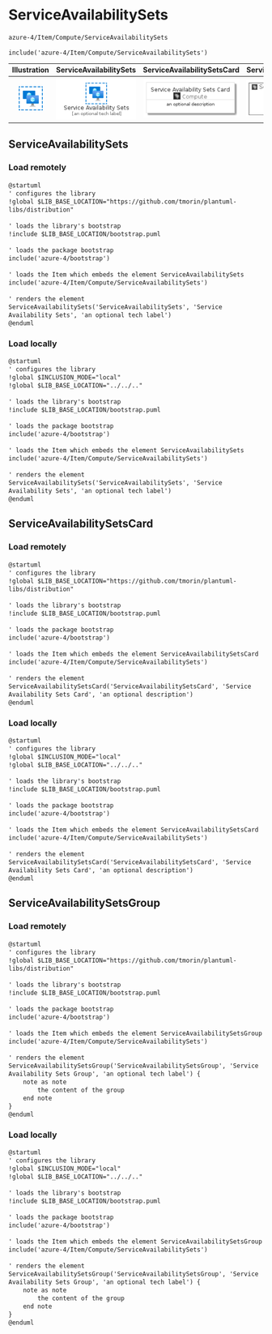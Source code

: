 # ServiceAvailabilitySets


```text
azure-4/Item/Compute/ServiceAvailabilitySets
```

```text
include('azure-4/Item/Compute/ServiceAvailabilitySets')
```



| Illustration | ServiceAvailabilitySets | ServiceAvailabilitySetsCard | ServiceAvailabilitySetsGroup |
| :---: | :---: | :---: | :---: |
| ![illustration for Illustration](../../../azure-4/Item/Compute/ServiceAvailabilitySets.png) | ![illustration for ServiceAvailabilitySets](../../../azure-4/Item/Compute/ServiceAvailabilitySets.Local.png) | ![illustration for ServiceAvailabilitySetsCard](../../../azure-4/Item/Compute/ServiceAvailabilitySetsCard.Local.png) | ![illustration for ServiceAvailabilitySetsGroup](../../../azure-4/Item/Compute/ServiceAvailabilitySetsGroup.Local.png) |




## ServiceAvailabilitySets

### Load remotely
```plantuml
@startuml
' configures the library
!global $LIB_BASE_LOCATION="https://github.com/tmorin/plantuml-libs/distribution"

' loads the library's bootstrap
!include $LIB_BASE_LOCATION/bootstrap.puml

' loads the package bootstrap
include('azure-4/bootstrap')

' loads the Item which embeds the element ServiceAvailabilitySets
include('azure-4/Item/Compute/ServiceAvailabilitySets')

' renders the element
ServiceAvailabilitySets('ServiceAvailabilitySets', 'Service Availability Sets', 'an optional tech label')
@enduml
```

### Load locally
```plantuml
@startuml
' configures the library
!global $INCLUSION_MODE="local"
!global $LIB_BASE_LOCATION="../../.."

' loads the library's bootstrap
!include $LIB_BASE_LOCATION/bootstrap.puml

' loads the package bootstrap
include('azure-4/bootstrap')

' loads the Item which embeds the element ServiceAvailabilitySets
include('azure-4/Item/Compute/ServiceAvailabilitySets')

' renders the element
ServiceAvailabilitySets('ServiceAvailabilitySets', 'Service Availability Sets', 'an optional tech label')
@enduml
```

## ServiceAvailabilitySetsCard

### Load remotely
```plantuml
@startuml
' configures the library
!global $LIB_BASE_LOCATION="https://github.com/tmorin/plantuml-libs/distribution"

' loads the library's bootstrap
!include $LIB_BASE_LOCATION/bootstrap.puml

' loads the package bootstrap
include('azure-4/bootstrap')

' loads the Item which embeds the element ServiceAvailabilitySetsCard
include('azure-4/Item/Compute/ServiceAvailabilitySets')

' renders the element
ServiceAvailabilitySetsCard('ServiceAvailabilitySetsCard', 'Service Availability Sets Card', 'an optional description')
@enduml
```

### Load locally
```plantuml
@startuml
' configures the library
!global $INCLUSION_MODE="local"
!global $LIB_BASE_LOCATION="../../.."

' loads the library's bootstrap
!include $LIB_BASE_LOCATION/bootstrap.puml

' loads the package bootstrap
include('azure-4/bootstrap')

' loads the Item which embeds the element ServiceAvailabilitySetsCard
include('azure-4/Item/Compute/ServiceAvailabilitySets')

' renders the element
ServiceAvailabilitySetsCard('ServiceAvailabilitySetsCard', 'Service Availability Sets Card', 'an optional description')
@enduml
```

## ServiceAvailabilitySetsGroup

### Load remotely
```plantuml
@startuml
' configures the library
!global $LIB_BASE_LOCATION="https://github.com/tmorin/plantuml-libs/distribution"

' loads the library's bootstrap
!include $LIB_BASE_LOCATION/bootstrap.puml

' loads the package bootstrap
include('azure-4/bootstrap')

' loads the Item which embeds the element ServiceAvailabilitySetsGroup
include('azure-4/Item/Compute/ServiceAvailabilitySets')

' renders the element
ServiceAvailabilitySetsGroup('ServiceAvailabilitySetsGroup', 'Service Availability Sets Group', 'an optional tech label') {
    note as note
        the content of the group
    end note
}
@enduml
```

### Load locally
```plantuml
@startuml
' configures the library
!global $INCLUSION_MODE="local"
!global $LIB_BASE_LOCATION="../../.."

' loads the library's bootstrap
!include $LIB_BASE_LOCATION/bootstrap.puml

' loads the package bootstrap
include('azure-4/bootstrap')

' loads the Item which embeds the element ServiceAvailabilitySetsGroup
include('azure-4/Item/Compute/ServiceAvailabilitySets')

' renders the element
ServiceAvailabilitySetsGroup('ServiceAvailabilitySetsGroup', 'Service Availability Sets Group', 'an optional tech label') {
    note as note
        the content of the group
    end note
}
@enduml
```

